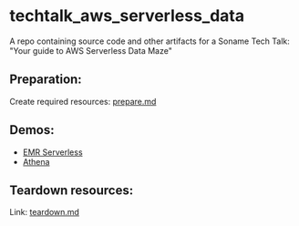 # techtalk_aws_serverless_data

A repo containing source code and other artifacts for a Soname Tech Talk:  
"Your guide to AWS Serverless Data Maze"

## Preparation:

Create required resources: [prepare.md](prepare.md)


## Demos:

* [EMR Serverless](emrs/demo_emr.md)
* [Athena](emrs/demo_athena.md)


## Teardown resources:

Link: [teardown.md](teardown.md)